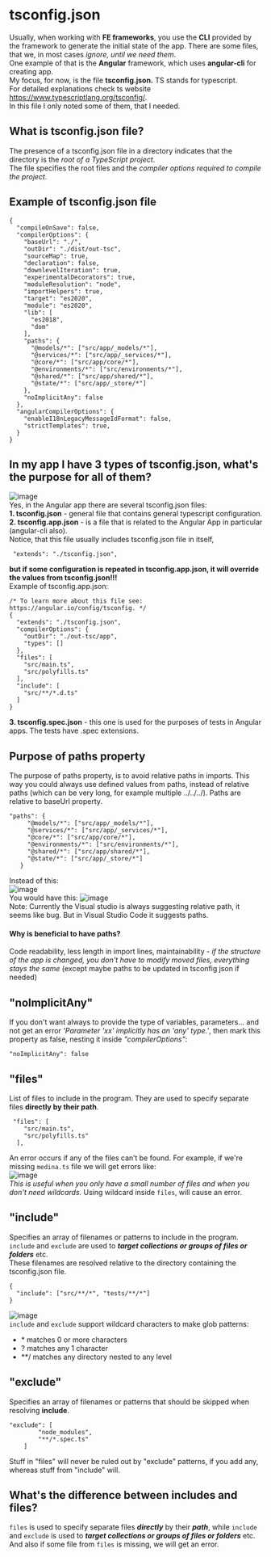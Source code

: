 # tsconfig.json

Usually, when working with **FE frameworks**, you use the **CLI** provided by the framework to generate the initial state of the app. There are some files, that we, in most cases *ignore, until we need them*.  
One example of that is the **Angular** framework, which uses **angular-cli** for creating app.  
My focus, for now, is the file **tsconfig.json.** TS stands for typescript.  
For detailed explanations check ts website https://www.typescriptlang.org/tsconfig/.   
In this file I only noted some of them, that I needed.  

## What is tsconfig.json file?
The presence of a tsconfig.json file in a directory indicates that the directory is the *root of a TypeScript project*.  
The file specifies the root files and the *compiler options required to compile the project*.

## Example of tsconfig.json file
```
{
  "compileOnSave": false,
  "compilerOptions": {
    "baseUrl": "./",
    "outDir": "./dist/out-tsc",
    "sourceMap": true,
    "declaration": false,
    "downlevelIteration": true,
    "experimentalDecorators": true,
    "moduleResolution": "node",
    "importHelpers": true,
    "target": "es2020",
    "module": "es2020",
    "lib": [
      "es2018",
      "dom"
    ],
    "paths": {
      "@models/*": ["src/app/_models/*"],
      "@services/*": ["src/app/_services/*"],
      "@core/*": ["src/app/core/*"],
      "@environments/*": ["src/environments/*"],
      "@shared/*": ["src/app/shared/*"],
      "@state/*": ["src/app/_store/*"]
    },
    "noImplicitAny": false
  },
  "angularCompilerOptions": {
    "enableI18nLegacyMessageIdFormat": false,
    "strictTemplates": true,
  }
}

```

## In my app I have 3 types of tsconfig.json, what's the purpose for all of them?
![image](https://github.com/Dacili/tsconfig.json/assets/37112852/b4492e1c-24a9-4ada-b77c-6318d9a63242)  
Yes, in the Angular app there are several tsconfig.json files:  
**1. tsconfig.json** - general file that contains general typescript configuration.  
**2. tsconfig.app.json**  - is a file that is related to the Angular App in particular (angular-cli also).    
Notice, that this file usually includes tsconfig.json file in itself,  
```
 "extends": "./tsconfig.json",
```
 **but if some configuration is repeated in tsconfig.app.json, it will override the values from tsconfig.json!!!**  
 Example of tsconfig.app.json:  
```
/* To learn more about this file see: https://angular.io/config/tsconfig. */
{
  "extends": "./tsconfig.json",
  "compilerOptions": {
    "outDir": "./out-tsc/app",
    "types": []
  },
  "files": [
    "src/main.ts",
    "src/polyfills.ts"
  ],
  "include": [
    "src/**/*.d.ts"
  ]
}

```
**3. tsconfig.spec.json**  - this one is used for the purposes of tests in Angular apps. The tests have .spec extensions.

## Purpose of paths property
The purpose of paths property, is to avoid relative paths in imports. This way you could always use defined values from paths, instead of relative paths (which can be very long, for example multiple ../../../). Paths are relative to baseUrl property.  
 
 ```
"paths": {
      "@models/*": ["src/app/_models/*"],
      "@services/*": ["src/app/_services/*"],
      "@core/*": ["src/app/core/*"],
      "@environments/*": ["src/environments/*"],
      "@shared/*": ["src/app/shared/*"],
      "@state/*": ["src/app/_store/*"]
    }
```
Instead of this:  
![image](https://github.com/Dacili/tsconfig.json/assets/37112852/9fee6539-1703-46a0-bd49-3e2e3a3712fe)  
You would have this:
![image](https://github.com/Dacili/tsconfig.json/assets/37112852/eba9187a-4f57-4343-bcbb-95c0800a8ff6)  
Note: Currently the Visual studio is always suggesting relative path, it seems like bug. But in Visual Studio Code it suggests paths.  
#### Why is beneficial to have paths?
Code readability, less length in import lines, maintainability - *if the structure of the app is changed, you don't have to modify moved files, everything stays the same* (except maybe paths to be updated in tsconfig json if needed)  

## "noImplicitAny"
If you don't want always to provide the type of variables, parameters... and not get an error *'Parameter 'xx' implicitly has an 'any' type.'*, then mark this property as false, nesting it inside *"compilerOptions"*:
```
"noImplicitAny": false
```
## "files"
List of files to include in the program. They are used to specify separate files **directly by their path**.  
```
 "files": [
    "src/main.ts",
    "src/polyfills.ts"
  ],
```
An error occurs if any of the files can’t be found. For example, if we're missing ```medina.ts``` file we will get errors like:  
![image](https://github.com/Dacili/tsconfig.json/assets/37112852/e72a17c2-309f-4edd-932c-d206985c9622)   
*This is useful when you only have a small number of files and when you don't need wildcards.* Using wildcard inside ```files```, will cause an error.

## "include"
Specifies an array of filenames or patterns to include in the program.  
```include``` and ```exclude``` are used to ***target collections or groups of files or folders*** etc.  
These filenames are resolved relative to the directory containing the tsconfig.json file.  
```
{
  "include": ["src/**/*", "tests/**/*"]
}
```
![image](https://github.com/Dacili/tsconfig.json/assets/37112852/adf1b536-cc49-493a-92b7-b3a89cc5adbc)  
```include``` and ```exclude``` support wildcard characters to make glob patterns:

 - \* matches 0 or more characters
 - ? matches any 1 character
 - **/ matches any directory nested to any level



## "exclude"
Specifies an array of filenames or patterns that should be skipped when resolving **include**.
```
"exclude": [
        "node_modules",
        "**/*.spec.ts"
    ]
```
Stuff in "files" will never be ruled out by "exclude" patterns, if you add any, whereas stuff from "include" will.

## What's the difference between includes and files?
```files``` is used to specify separate files ***directly*** by their ***path***, while ```include``` and ```exclude``` is used to ***target collections or groups of files or folders*** etc. And also if some file from ```files``` is missing, we will get an error.
